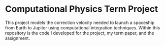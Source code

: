 # Computational Physics Term Project

This project models the correction velocity needed to launch a spaceship from Earth to Jupiter using computational integration techniques. 
Within this repository is the code I developed for the project, my term paper, and the assignment.
